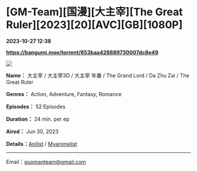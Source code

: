 # [GM-Team][国漫][大主宰][The Great Ruler][2023][20][AVC][GB][1080P]

**2023-10-27 12:38**

**https://bangumi.moe/torrent/653baa428889730007dc8e49**

![](https://img.erpweb.eu.org/imgs/2023/09/cced504ebf8d8b5b.jpg)

**Name：** 大主宰 / 大主宰3D / 大主宰 年番 / The Grand Lord / Da Zhu Zai / The Great Ruler

**Genres：** Action, Adventure, Fantasy, Romance

**Episodes：** 52 Episodes

**Duration：** 24 min. per ep

**Aired：** Jun 30, 2023

**Details：**[Anilist](https://anilist.co/anime/134088/Da-Zhuzai/) / [Myanimelist](https://myanimelist.net/anime/55151/Da_Zhu_Zai_Nian_Fan)

* * *

Email：guomanteam@gmail.com